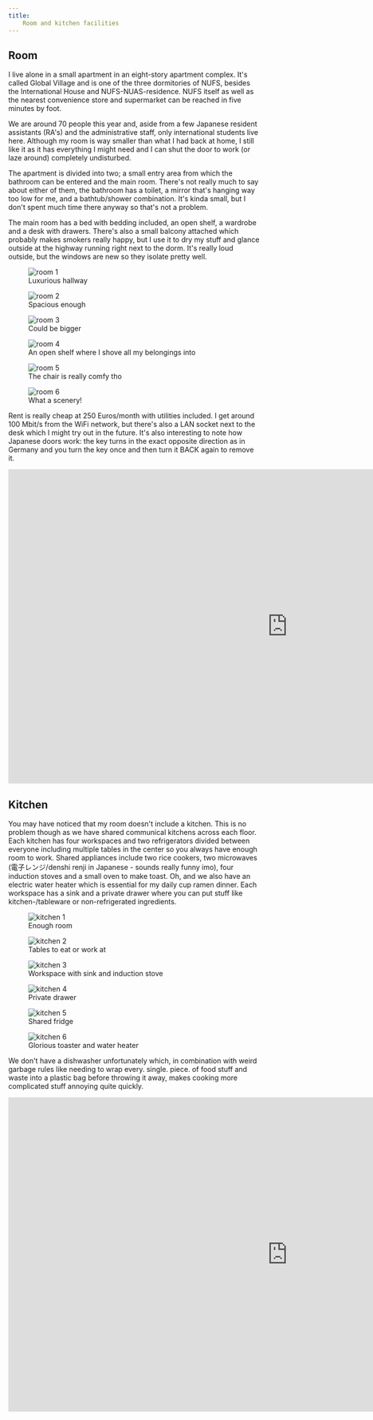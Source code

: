 ```yaml
---
title:
    Room and kitchen facilities
---
```


## Room

I live alone in a small apartment in an eight-story apartment complex. It's
called Global Village and is one of the three dormitories of NUFS, besides the
International House and NUFS-NUAS-residence. NUFS itself as well as the nearest
convenience store and supermarket can be reached in five minutes by foot.

We are around 70 people this year and, aside from a few
Japanese resident assistants (RA's) and the administrative staff, only
international students live here. Although my room is way smaller than what I
had back at home, I still like it as it has everything I might need and I can
shut the door to work (or laze around) completely undisturbed.

The apartment is divided into two; a small entry area from which the bathroom
can be entered and the main room. There's not really much to say about either
of them, the bathroom has a toilet, a mirror that's hanging way too low for me,
and a bathtub/shower combination. It's kinda small, but I don't spent much time
there anyway so that's not a problem.

The main room has a bed with bedding included, an open shelf, a wardrobe and a
desk with drawers. There's also a small balcony attached which probably makes
smokers really happy, but I use it to dry my stuff and glance outside at the
highway running right next to the dorm. It's really loud outside, but the
windows are new so they isolate pretty well.

<div class="images-small">
<figure><img src="/res/dorm_facilities/room_1.jpg" alt="room 1" />
<figcaption>Luxurious hallway</figcaption></figure>
<figure><img src="/res/dorm_facilities/room_2.jpg" alt="room 2" />
<figcaption>Spacious enough</figcaption></figure>
<figure><img src="/res/dorm_facilities/room_3.jpg" alt="room 3" />
<figcaption>Could be bigger</figcaption></figure>
<figure><img src="/res/dorm_facilities/room_4.jpg" alt="room 4" />
<figcaption>An open shelf where I shove all my belongings into</figcaption></figure>
<figure><img src="/res/dorm_facilities/room_5.jpg" alt="room 5" />
<figcaption>The chair is really comfy tho</figcaption></figure>
<figure><img src="/res/dorm_facilities/room_6.jpg" alt="room 6" />
<figcaption>What a scenery!</figcaption></figure>
</div>

Rent is really cheap at 250 Euros/month with utilities included. I get around
100 Mbit/s from the WiFi network, but there's also a LAN socket next to the
desk which I might try out in the future. It's also interesting to note how
Japanese doors work: the key turns in the exact opposite direction as in
Germany and you turn the key once and then turn it BACK again to remove it.

<iframe width="1120" height="630"
src="https://www.youtube.com/embed/jrDak4YALDg" title="YouTube video player"
frameborder="0" allow="accelerometer; autoplay; clipboard-write;
encrypted-media; gyroscope; picture-in-picture" allowfullscreen></iframe>

## Kitchen

You may have noticed that my room doesn't include a kitchen. This is no problem
though as we have shared communical kitchens across each floor. Each kitchen
has four workspaces and two refrigerators divided between everyone including
multiple tables in the center so you always have enough room to work. Shared
appliances include two rice cookers, two microwaves (電子レンジ/denshi renji in
Japanese - sounds really funny imo), four induction stoves and a small oven to
make toast. Oh, and we also have an electric water heater which is essential
for my daily cup ramen dinner. Each workspace has a sink and a private drawer
where you can put stuff like kitchen-/tableware or non-refrigerated
ingredients.

<div class="images-small">
<figure><img src="/res/dorm_facilities/kitchen_1.jpg" alt="kitchen 1" />
<figcaption>Enough room</figcaption></figure>
<figure><img src="/res/dorm_facilities/kitchen_2.jpg" alt="kitchen 2" />
<figcaption>Tables to eat or work at</figcaption></figure>
<figure><img src="/res/dorm_facilities/kitchen_3.jpg" alt="kitchen 3" />
<figcaption>Workspace with sink and induction stove</figcaption></figure>
<figure><img src="/res/dorm_facilities/kitchen_4.jpg" alt="kitchen 4" />
<figcaption>Private drawer</figcaption></figure>
<figure><img src="/res/dorm_facilities/kitchen_5.jpg" alt="kitchen 5" />
<figcaption>Shared fridge</figcaption></figure>
<figure><img src="/res/dorm_facilities/kitchen_6.jpg" alt="kitchen 6" />
<figcaption>Glorious toaster and water heater</figcaption></figure>
</div>

We don't have a dishwasher unfortunately which, in combination with weird
garbage rules like needing to wrap every. single. piece. of food stuff and
waste into a plastic bag before throwing it away, makes cooking more
complicated stuff annoying quite quickly.

<iframe width="1120" height="630"
src="https://www.youtube.com/embed/0nyQbq4PkOU" title="YouTube video player"
frameborder="0" allow="accelerometer; autoplay; clipboard-write;
encrypted-media; gyroscope; picture-in-picture" allowfullscreen></iframe>

